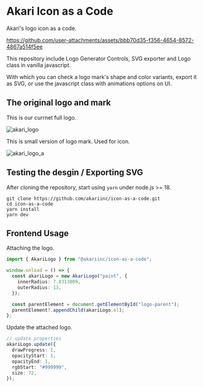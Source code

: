 # Akari Icon as a Code

Akari's logo icon as a code.

https://github.com/user-attachments/assets/bbb70d35-f356-4654-8572-4867a514f5ee

This repository include Logo Generator Controls, SVG exporter and Logo class in vanilla javascript.

With which you can check a logo mark's shape and color variants, export it as SVG, or use the javascript class with animations options on UI.

## The original logo and mark

This is our currnet full logo.

![akari_logo](https://github.com/user-attachments/assets/81983055-e369-4ea1-b8e2-657933d07948)

This is small version of logo mark. Used for icon.

![akari_logo_a](https://github.com/user-attachments/assets/7f8610fd-bc2b-4483-bf0a-63565eabe272)

## Testing the desgin / Exporting SVG

After cloning the repository, start using `yarn` under node.js >= 18.

```shell
git clone https://github.com/akariinc/icon-as-a-code.git
cd icon-as-a-code
yarn install
yarn dev
```

## Frontend Usage

Attaching the logo.

```typescript
import { AkariLogo } from "@akariinc/icon-as-a-code";

window.onload = () => {
  const akariLogo = new AkariLogo("paint", {
    innerRadius: 7.8313809,
    outerRadius: 13,
  });

  const parentElement = document.getElementById("logo-parent");
  parentElement?.appendChild(akariLogo.el);
};
```

Update the attached logo.

```typescript
// update properties
akariLogo.update({
  drawProgress: 1,
  opacityStart: 1,
  opacityEnd: 1,
  rgbStart: "#999999",
  size: 72,
});
```
